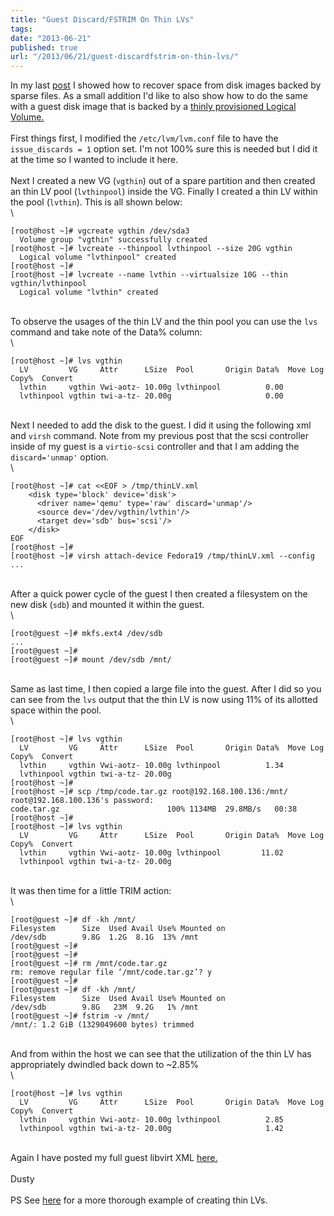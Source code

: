 ```yaml
---
title: "Guest Discard/FSTRIM On Thin LVs"
tags:
date: "2013-06-21"
published: true
url: "/2013/06/21/guest-discardfstrim-on-thin-lvs/"
---
```


In my last
[post](/2013/06/11/recover-space-from-vm-disk-images-by-using-discardfstrim/)
I showed how to recover space from disk images backed by sparse files.
As a small addition I'd like to also show how to do the same with a
guest disk image that is backed by a [thinly provisioned Logical
Volume.](http://www.redhat.com/archives/linux-lvm/2012-January/msg00018.html)\
\
First things first, I modified the `/etc/lvm/lvm.conf` file to have the
`issue_discards = 1` option set. I'm not 100% sure this is needed but I
did it at the time so I wanted to include it here.\
\
Next I created a new VG (`vgthin`) out of a spare partition and then
created an thin LV pool (`lvthinpool`) inside the VG. Finally I created
a thin LV within the pool (`lvthin`). This is all shown below:\
\

```nohighlight
[root@host ~]# vgcreate vgthin /dev/sda3
  Volume group "vgthin" successfully created
[root@host ~]# lvcreate --thinpool lvthinpool --size 20G vgthin
  Logical volume "lvthinpool" created
[root@host ~]# 
[root@host ~]# lvcreate --name lvthin --virtualsize 10G --thin vgthin/lvthinpool
  Logical volume "lvthin" created
```

\
To observe the usages of the thin LV and the thin pool you can use the
`lvs` command and take note of the Data% column:\
\

```nohighlight
[root@host ~]# lvs vgthin
  LV         VG     Attr      LSize  Pool       Origin Data%  Move Log Copy%  Convert
  lvthin     vgthin Vwi-aotz- 10.00g lvthinpool          0.00                        
  lvthinpool vgthin twi-a-tz- 20.00g                     0.00
```

\
Next I needed to add the disk to the guest. I did it using the following
xml and `virsh` command. Note from my previous post that the scsi
controller inside of my guest is a `virtio-scsi` controller and that I
am adding the `discard='unmap'` option.\
\

```nohighlight
[root@host ~]# cat <<EOF > /tmp/thinLV.xml 
    <disk type='block' device='disk'>
      <driver name='qemu' type='raw' discard='unmap'/>
      <source dev='/dev/vgthin/lvthin'/>
      <target dev='sdb' bus='scsi'/>
    </disk>
EOF
[root@host ~]#
[root@host ~]# virsh attach-device Fedora19 /tmp/thinLV.xml --config 
...
```

\
After a quick power cycle of the guest I then created a filesystem on
the new disk (`sdb`) and mounted it within the guest.\
\

```nohighlight
[root@guest ~]# mkfs.ext4 /dev/sdb 
...
[root@guest ~]# 
[root@guest ~]# mount /dev/sdb /mnt/
```

\
Same as last time, I then copied a large file into the guest. After I
did so you can see from the `lvs` output that the thin LV is now using
11% of its allotted space within the pool.\
\

```nohighlight
[root@host ~]# lvs vgthin
  LV         VG     Attr      LSize  Pool       Origin Data%  Move Log Copy%  Convert
  lvthin     vgthin Vwi-aotz- 10.00g lvthinpool          1.34                        
  lvthinpool vgthin twi-a-tz- 20.00g
[root@host ~]# 
[root@host ~]# scp /tmp/code.tar.gz root@192.168.100.136:/mnt/
root@192.168.100.136's password: 
code.tar.gz                        100% 1134MB  29.8MB/s   00:38     
[root@host ~]# 
[root@host ~]# lvs vgthin
  LV         VG     Attr      LSize  Pool       Origin Data%  Move Log Copy%  Convert
  lvthin     vgthin Vwi-aotz- 10.00g lvthinpool         11.02                        
  lvthinpool vgthin twi-a-tz- 20.00g
```

\
It was then time for a little TRIM action:\
\

```nohighlight
[root@guest ~]# df -kh /mnt/
Filesystem      Size  Used Avail Use% Mounted on
/dev/sdb        9.8G  1.2G  8.1G  13% /mnt
[root@guest ~]# 
[root@guest ~]# 
[root@guest ~]# rm /mnt/code.tar.gz 
rm: remove regular file ‘/mnt/code.tar.gz’? y
[root@guest ~]# 
[root@guest ~]# df -kh /mnt/
Filesystem      Size  Used Avail Use% Mounted on
/dev/sdb        9.8G   23M  9.2G   1% /mnt
[root@guest ~]# fstrim -v /mnt/
/mnt/: 1.2 GiB (1329049600 bytes) trimmed
```

\
And from within the host we can see that the utilization of the thin LV
has appropriately dwindled back down to \~2.85%\
\

```nohighlight
[root@host ~]# lvs vgthin
  LV         VG     Attr      LSize  Pool       Origin Data%  Move Log Copy%  Convert
  lvthin     vgthin Vwi-aotz- 10.00g lvthinpool          2.85                        
  lvthinpool vgthin twi-a-tz- 20.00g                     1.42
```

\
Again I have posted my full guest libvirt XML
[here.](/2013-06-21/guest.xml)\
\
Dusty\
\
PS See
[here](http://lxadm.wordpress.com/2012/10/17/lvm-thin-provisioning/) for
a more thorough example of creating thin LVs.
